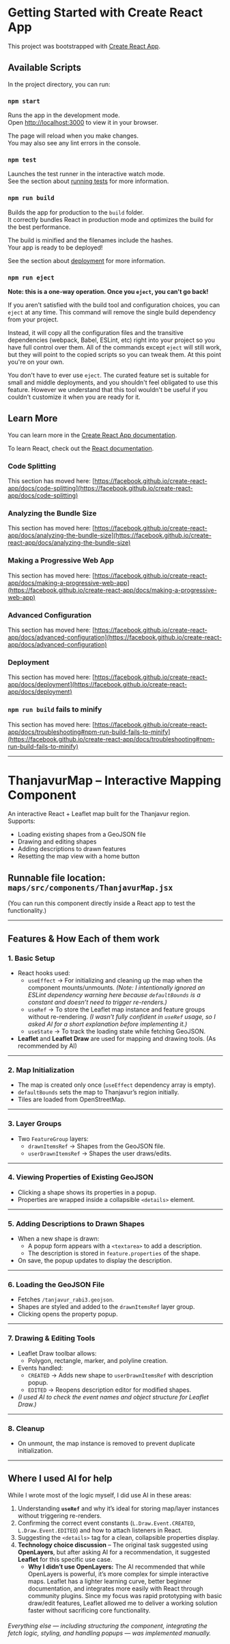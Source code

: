 # Getting Started with Create React App

This project was bootstrapped with [Create React App](https://github.com/facebook/create-react-app).

## Available Scripts

In the project directory, you can run:

### `npm start`

Runs the app in the development mode.\
Open [http://localhost:3000](http://localhost:3000) to view it in your browser.

The page will reload when you make changes.\
You may also see any lint errors in the console.

### `npm test`

Launches the test runner in the interactive watch mode.\
See the section about [running tests](https://facebook.github.io/create-react-app/docs/running-tests) for more information.

### `npm run build`

Builds the app for production to the `build` folder.\
It correctly bundles React in production mode and optimizes the build for the best performance.

The build is minified and the filenames include the hashes.\
Your app is ready to be deployed!

See the section about [deployment](https://facebook.github.io/create-react-app/docs/deployment) for more information.

### `npm run eject`

**Note: this is a one-way operation. Once you `eject`, you can't go back!**

If you aren't satisfied with the build tool and configuration choices, you can `eject` at any time. This command will remove the single build dependency from your project.

Instead, it will copy all the configuration files and the transitive dependencies (webpack, Babel, ESLint, etc) right into your project so you have full control over them. All of the commands except `eject` will still work, but they will point to the copied scripts so you can tweak them. At this point you're on your own.

You don't have to ever use `eject`. The curated feature set is suitable for small and middle deployments, and you shouldn't feel obligated to use this feature. However we understand that this tool wouldn't be useful if you couldn't customize it when you are ready for it.

## Learn More

You can learn more in the [Create React App documentation](https://facebook.github.io/create-react-app/docs/getting-started).

To learn React, check out the [React documentation](https://reactjs.org/).

### Code Splitting

This section has moved here: [https://facebook.github.io/create-react-app/docs/code-splitting](https://facebook.github.io/create-react-app/docs/code-splitting)

### Analyzing the Bundle Size

This section has moved here: [https://facebook.github.io/create-react-app/docs/analyzing-the-bundle-size](https://facebook.github.io/create-react-app/docs/analyzing-the-bundle-size)

### Making a Progressive Web App

This section has moved here: [https://facebook.github.io/create-react-app/docs/making-a-progressive-web-app](https://facebook.github.io/create-react-app/docs/making-a-progressive-web-app)

### Advanced Configuration

This section has moved here: [https://facebook.github.io/create-react-app/docs/advanced-configuration](https://facebook.github.io/create-react-app/docs/advanced-configuration)

### Deployment

This section has moved here: [https://facebook.github.io/create-react-app/docs/deployment](https://facebook.github.io/create-react-app/docs/deployment)

### `npm run build` fails to minify

This section has moved here: [https://facebook.github.io/create-react-app/docs/troubleshooting#npm-run-build-fails-to-minify](https://facebook.github.io/create-react-app/docs/troubleshooting#npm-run-build-fails-to-minify)

---------------------------------------------------------------------------------------------------------------------------------------------

# ThanjavurMap – Interactive Mapping Component

An interactive React + Leaflet map built for the Thanjavur region.  
Supports:
- Loading existing shapes from a GeoJSON file
- Drawing and editing shapes
- Adding descriptions to drawn features
- Resetting the map view with a home button

## **Runnable file location:** `maps/src/components/ThanjavurMap.jsx`  
(You can run this component directly inside a React app to test the functionality.)

---

## Features & How Each of them work

### 1. **Basic Setup**
- React hooks used:
  - `useEffect` → For initializing and cleaning up the map when the component mounts/unmounts. *(Note: I intentionally ignored an ESLint dependency warning here because `defaultBounds` is a constant and doesn’t need to trigger re-renders.)*
  - `useRef` → To store the Leaflet map instance and feature groups without re-rendering. *(I wasn’t fully confident in `useRef` usage, so I asked AI for a short explanation before implementing it.)*
  - `useState` → To track the loading state while fetching GeoJSON.
- **Leaflet** and **Leaflet Draw** are used for mapping and drawing tools. (As recommended by AI)

---

### 2. **Map Initialization**
- The map is created only once (`useEffect` dependency array is empty).
- `defaultBounds` sets the map to Thanjavur’s region initially.
- Tiles are loaded from OpenStreetMap.

---

### 3. **Layer Groups**
- Two `FeatureGroup` layers:
  - `drawnItemsRef` → Shapes from the GeoJSON file.
  - `userDrawnItemsRef` → Shapes the user draws/edits.

---

### 4. **Viewing Properties of Existing GeoJSON**
- Clicking a shape shows its properties in a popup.
- Properties are wrapped inside a collapsible `<details>` element.

---

### 5. **Adding Descriptions to Drawn Shapes**
- When a new shape is drawn:
  - A popup form appears with a `<textarea>` to add a description.
  - The description is stored in `feature.properties` of the shape.
- On save, the popup updates to display the description.

---

### 6. **Loading the GeoJSON File**
- Fetches `/tanjavur_rabi3.geojson`.
- Shapes are styled and added to the `drawnItemsRef` layer group.
- Clicking opens the property popup.

---

### 7. **Drawing & Editing Tools**
- Leaflet Draw toolbar allows:
  - Polygon, rectangle, marker, and polyline creation.
- Events handled:
  - `CREATED` → Adds new shape to `userDrawnItemsRef` with description popup.
  - `EDITED` → Reopens description editor for modified shapes.
- *(I used AI to check the event names and object structure for Leaflet Draw.)*

---

### 8. **Cleanup**
- On unmount, the map instance is removed to prevent duplicate initialization.

---

## Where I used AI for help
While I wrote most of the logic myself, I did use AI in these areas:
1. Understanding **`useRef`** and why it’s ideal for storing map/layer instances without triggering re-renders.
2. Confirming the correct event constants (`L.Draw.Event.CREATED`, `L.Draw.Event.EDITED`) and how to attach listeners in React.
3. Suggesting the `<details>` tag for a clean, collapsible properties display.
4. **Technology choice discussion** – The original task suggested using **OpenLayers**, but after asking AI for a recommendation, it suggested **Leaflet** for this specific use case.  
   - **Why I didn’t use OpenLayers:** The AI recommended that while OpenLayers is powerful, it’s more complex for simple interactive maps. Leaflet has a lighter learning curve, better beginner documentation, and integrates more easily with React through community plugins. Since my focus was rapid prototyping with basic draw/edit features, Leaflet allowed me to deliver a working solution faster without sacrificing core functionality.

###### Everything else — including structuring the component, integrating the fetch logic, styling, and handling popups — was implemented manually.